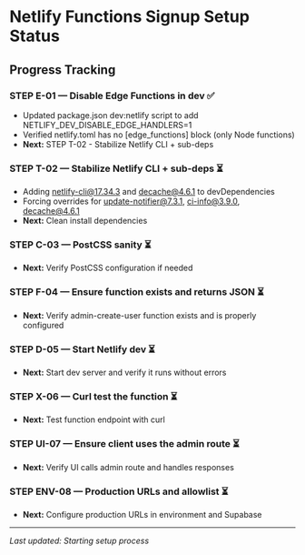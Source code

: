 # Netlify Functions Signup Setup Status

## Progress Tracking

### STEP E-01 — Disable Edge Functions in dev ✅
- Updated package.json dev:netlify script to add NETLIFY_DEV_DISABLE_EDGE_HANDLERS=1
- Verified netlify.toml has no [edge_functions] block (only Node functions)
- **Next:** STEP T-02 - Stabilize Netlify CLI + sub-deps

### STEP T-02 — Stabilize Netlify CLI + sub-deps ⏳
- Adding netlify-cli@17.34.3 and decache@4.6.1 to devDependencies
- Forcing overrides for update-notifier@7.3.1, ci-info@3.9.0, decache@4.6.1
- **Next:** Clean install dependencies

### STEP C-03 — PostCSS sanity ⏳
- **Next:** Verify PostCSS configuration if needed

### STEP F-04 — Ensure function exists and returns JSON ⏳
- **Next:** Verify admin-create-user function exists and is properly configured

### STEP D-05 — Start Netlify dev ⏳
- **Next:** Start dev server and verify it runs without errors

### STEP X-06 — Curl test the function ⏳
- **Next:** Test function endpoint with curl

### STEP UI-07 — Ensure client uses the admin route ⏳
- **Next:** Verify UI calls admin route and handles responses

### STEP ENV-08 — Production URLs and allowlist ⏳
- **Next:** Configure production URLs in environment and Supabase

---
*Last updated: Starting setup process*